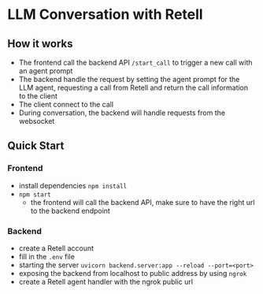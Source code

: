 # LLM Conversation with Retell

## How it works
- The frontend call the backend API `/start_call` to trigger a new call with an agent prompt
- The backend handle the request by setting the agent prompt for the LLM agent, requesting a call from Retell and return the call information to the client
- The client connect to the call
- During conversation, the backend will handle requests from the websocket

## Quick Start

### Frontend
- install dependencies `npm install`
- `npm start`
  - the frontend will call the backend API, make sure to have the right url to the backend endpoint

### Backend
- create a Retell account
- fill in the `.env` file
- starting the server `uvicorn backend.server:app --reload --port=<port>`
- exposing the backend from localhost to public address by using `ngrok`
- create a Retell agent handler with the ngrok public url